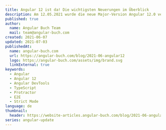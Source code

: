 ```yaml
---
title: Angular 12 ist da! Die wichtigsten Neuerungen im Überblick
description: Am 12.05.2021 wurde die neue Major-Version Angular 12.0 veröffentlicht – ein halbes Jahr nach dem Release von Angular 11. In diesem Artikel stellen wir wieder die wichtigsten Neuerungen vor.
published: true
author:
  name: Angular Buch Team
  mail: team@angular-buch.com
created: 2021-06-07
updated: 2021-07-03
publishedAt:
  name: angular-buch.com
  url: https://angular-buch.com/blog/2021-06-angular12
  logo: https://angular-buch.com/assets/img/brand.svg
  linkExternal: true
keywords:
  - Angular
  - Angular 12
  - Angular DevTools
  - TypeScript
  - Protractor
  - E2E
  - Strict Mode
language: de
thumbnail:
  header: https://website-articles.angular-buch.com/blog/2021-06-angular12/angular12.jpg
series: angular-update
---
```


